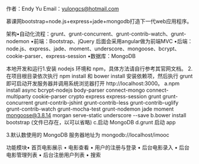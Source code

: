 
作者：Endy Yu
Email：yulongcs@hotmail.com

慕课网bootstrap+node.js+express+jade+mongodb打造下一代web应用程序。

架构•自动化流程：grunt、grunt-concurrent、grunt-contrib-watch、grunt-nodemon
•前端：Bootstrap、jQuery  后面会采用angular做为前端MVC 
•后端：node.js、express、jade、moment、underscore、mongoose、bcrypt、cookie-parser、express-session
•数据库：MongoDB

本地开发和运行1.安装 nodejs 环境和 npm，具体方法请自行参考其官网文档。
2.在项目根目录依次执行  npm install  和  bower install 安装依赖项，然后执行  grunt  即可启动开发服务器并调用系统浏览器打开 http://localhost:3000。
  a.npm install  async bcrypt-nodejs body-parser connect-mongo connect-multiparty cookie-parser crypto express express-session grunt grunt-concurrent grunt-contrib-jshint grunt-contrib-less grunt-contrib-uglify grunt-contrib-watch grunt-mocha-test grunt-nodemon jade moment mongoose@3.8.14 morgan serve-static underscore --save
  b.bower install bootstrap (文件已存在，以可以省略)
  c.启动 MongoDB
  d.grunt 启动 app
  
3.默认数使用的 MongoDB 服务器地址为  mongodb://localhost/imooc 


功能模块• 首页电影展示 
• 电影查看 
• 用户的注册与登录 
• 后台电影录入 
• 后台电影管理列表 
• 后台注册用户列表 
• 搜索
